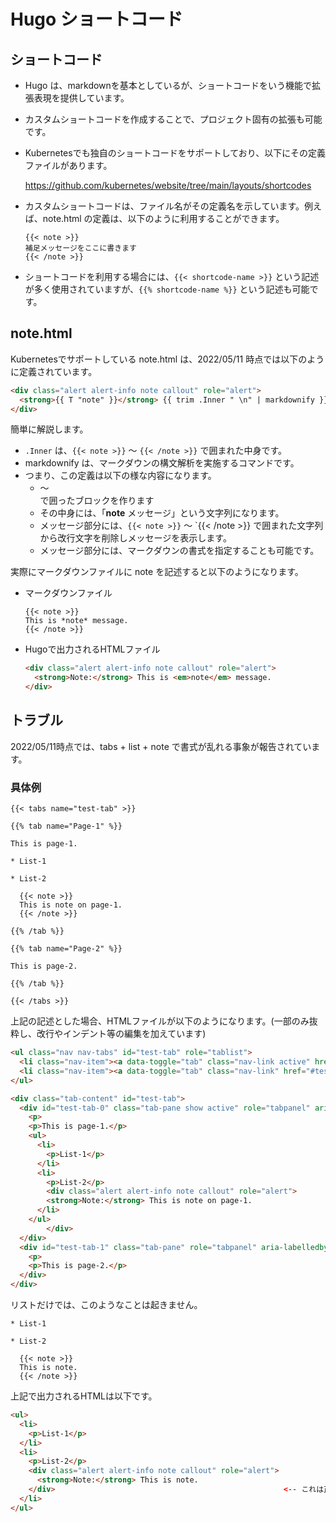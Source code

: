 # Hugo ショートコード

## ショートコード

* Hugo は、markdownを基本としているが、ショートコードをいう機能で拡張表現を提供しています。
* カスタムショートコードを作成することで、プロジェクト固有の拡張も可能です。
* Kubernetesでも独自のショートコードをサポートしており、以下にその定義ファイルがあります。

  https://github.com/kubernetes/website/tree/main/layouts/shortcodes 

* カスタムショートコードは、ファイル名がその定義名を示しています。例えば、note.html の定義は、以下のように利用することができます。

  ```text
  {{< note >}}
  補足メッセージをここに書きます
  {{< /note >}}
  ```

* ショートコードを利用する場合には、`{{< shortcode-name >}}` という記述が多く使用されていますが、`{{% shortcode-name %}}` という記述も可能です。

## note.html

Kubernetesでサポートしている note.html は、2022/05/11 時点では以下のように定義されています。

```html
<div class="alert alert-info note callout" role="alert">
  <strong>{{ T "note" }}</strong> {{ trim .Inner " \n" | markdownify }}
</div>
```

簡単に解説します。
* `.Inner` は、`{{< note >}}` ～ `{{< /note >}}` で囲まれた中身です。
* markdownify は、マークダウンの構文解析を実施するコマンドです。
* つまり、この定義は以下の様な内容になります。
  * <div>～</div>で囲ったブロックを作ります
  * その中身には、「**note** メッセージ」という文字列になります。
  * メッセージ部分には、`{{< note >}}` ～ `{{< /note >}} で囲まれた文字列から改行文字を削除しメッセージを表示します。
  * メッセージ部分には、マークダウンの書式を指定することも可能です。

実際にマークダウンファイルに note を記述すると以下のようになります。

* マークダウンファイル

  ```text
  {{< note >}}
  This is *note* message.
  {{< /note >}}
  ```

* Hugoで出力されるHTMLファイル

  ```html
  <div class="alert alert-info note callout" role="alert">
    <strong>Note:</strong> This is <em>note</em> message.
  </div>
  ```

## トラブル

2022/05/11時点では、tabs + list + note で書式が乱れる事象が報告されています。

### 具体例

```text
{{< tabs name="test-tab" >}}

{{% tab name="Page-1" %}}

This is page-1.

* List-1

* List-2

  {{< note >}}
  This is note on page-1.
  {{< /note >}}

{{% /tab %}}

{{% tab name="Page-2" %}}

This is page-2.

{{% /tab %}}

{{< /tabs >}}
```

上記の記述とした場合、HTMLファイルが以下のようになります。(一部のみ抜粋し、改行やインデント等の編集を加えています)

```html
<ul class="nav nav-tabs" id="test-tab" role="tablist">
  <li class="nav-item"><a data-toggle="tab" class="nav-link active" href="#test-tab-0" role="tab" aria-controls="test-tab-0" aria-selected="true">Page-1</a></li>
  <li class="nav-item"><a data-toggle="tab" class="nav-link" href="#test-tab-1" role="tab" aria-controls="test-tab-1">Page-2</a></li>
</ul>

<div class="tab-content" id="test-tab">
  <div id="test-tab-0" class="tab-pane show active" role="tabpanel" aria-labelledby="test-tab-0">
    <p>
    <p>This is page-1.</p>
    <ul>
      <li>
        <p>List-1</p>
      </li>
      <li>
        <p>List-2</p>
        <div class="alert alert-info note callout" role="alert">
        <strong>Note:</strong> This is note on page-1.                 　<-- ここに</div> が無く
      </li>
    </ul>
        </div>                                                           <-- ここに来てしまう
  </div>
  <div id="test-tab-1" class="tab-pane" role="tabpanel" aria-labelledby="test-tab-1">
    <p>
    <p>This is page-2.</p>
  </div>
</div>
```

リストだけでは、このようなことは起きません。

```text
* List-1

* List-2

  {{< note >}}
  This is note.
  {{< /note >}}
```

上記で出力されるHTMLは以下です。

```html
<ul>
  <li>
    <p>List-1</p>
  </li>
  <li>
    <p>List-2</p>
    <div class="alert alert-info note callout" role="alert">
      <strong>Note:</strong> This is note.
    </div>                                                   <-- これは正しい位置にある
  </li>
</ul>
```

